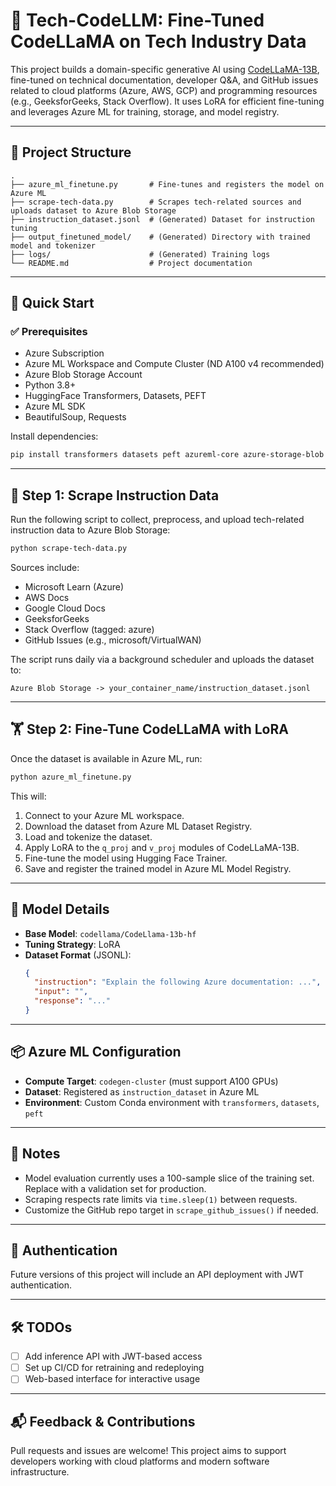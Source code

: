 # 🧠 Tech-CodeLLM: Fine-Tuned CodeLLaMA on Tech Industry Data

This project builds a domain-specific generative AI using [CodeLLaMA-13B](https://huggingface.co/codellama/CodeLlama-13b-hf), fine-tuned on technical documentation, developer Q&A, and GitHub issues related to cloud platforms (Azure, AWS, GCP) and programming resources (e.g., GeeksforGeeks, Stack Overflow). It uses LoRA for efficient fine-tuning and leverages Azure ML for training, storage, and model registry.

---

## 📁 Project Structure

```text
.
├── azure_ml_finetune.py       # Fine-tunes and registers the model on Azure ML
├── scrape-tech-data.py        # Scrapes tech-related sources and uploads dataset to Azure Blob Storage
├── instruction_dataset.jsonl  # (Generated) Dataset for instruction tuning
├── output_finetuned_model/    # (Generated) Directory with trained model and tokenizer
├── logs/                      # (Generated) Training logs
└── README.md                  # Project documentation
```

---

## 🚀 Quick Start

### ✅ Prerequisites

- Azure Subscription
- Azure ML Workspace and Compute Cluster (ND A100 v4 recommended)
- Azure Blob Storage Account
- Python 3.8+
- HuggingFace Transformers, Datasets, PEFT
- Azure ML SDK
- BeautifulSoup, Requests

Install dependencies:

```bash
pip install transformers datasets peft azureml-core azure-storage-blob beautifulsoup4 schedule
```

---

## 🧾 Step 1: Scrape Instruction Data

Run the following script to collect, preprocess, and upload tech-related instruction data to Azure Blob Storage:

```bash
python scrape-tech-data.py
```

Sources include:

- Microsoft Learn (Azure)
- AWS Docs
- Google Cloud Docs
- GeeksforGeeks
- Stack Overflow (tagged: azure)
- GitHub Issues (e.g., microsoft/VirtualWAN)

The script runs daily via a background scheduler and uploads the dataset to:

```text
Azure Blob Storage -> your_container_name/instruction_dataset.jsonl
```

---

## 🏋️ Step 2: Fine-Tune CodeLLaMA with LoRA

Once the dataset is available in Azure ML, run:

```bash
python azure_ml_finetune.py
```

This will:

1. Connect to your Azure ML workspace.
2. Download the dataset from Azure ML Dataset Registry.
3. Load and tokenize the dataset.
4. Apply LoRA to the `q_proj` and `v_proj` modules of CodeLLaMA-13B.
5. Fine-tune the model using Hugging Face Trainer.
6. Save and register the trained model in Azure ML Model Registry.

---

## 🧠 Model Details

- **Base Model**: `codellama/CodeLlama-13b-hf`
- **Tuning Strategy**: LoRA
- **Dataset Format** (JSONL):
  ```json
  {
    "instruction": "Explain the following Azure documentation: ...",
    "input": "",
    "response": "..."
  }
  ```

---

## 📦 Azure ML Configuration

- **Compute Target**: `codegen-cluster` (must support A100 GPUs)
- **Dataset**: Registered as `instruction_dataset` in Azure ML
- **Environment**: Custom Conda environment with `transformers`, `datasets`, `peft`

---

## 📌 Notes

- Model evaluation currently uses a 100-sample slice of the training set. Replace with a validation set for production.
- Scraping respects rate limits via `time.sleep(1)` between requests.
- Customize the GitHub repo target in `scrape_github_issues()` if needed.

---

## 🔐 Authentication

Future versions of this project will include an API deployment with JWT authentication.

---

## 🛠 TODOs

- [ ] Add inference API with JWT-based access
- [ ] Set up CI/CD for retraining and redeploying
- [ ] Web-based interface for interactive usage

---

## 📬 Feedback & Contributions

Pull requests and issues are welcome! This project aims to support developers working with cloud platforms and modern software infrastructure.